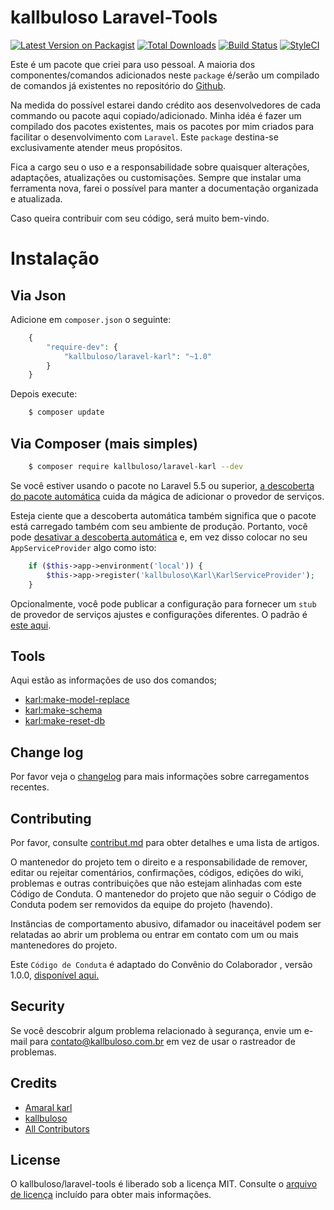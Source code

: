 # kallbuloso Laravel-Tools

[![Latest Version on Packagist][ico-version]][link-packagist]
[![Total Downloads][ico-downloads]][link-downloads]
[![Build Status][ico-travis]][link-travis]
[![StyleCI][ico-styleci]][link-styleci]

Este é um pacote que criei para uso pessoal. A maioria dos componentes/comandos adicionados neste `package` é/serão um compilado de comandos já existentes no repositório do [Github](https://github.com). 

Na medida do possível estarei dando crédito aos desenvolvedores de cada commando ou pacote aqui copiado/adicionado. Minha idéa é fazer um compilado dos pacotes existentes, mais os pacotes por mim criados para facilitar o desenvolvimento com `Laravel`. Este `package` destina-se exclusivamente atender meus propósitos. 

Fica a cargo seu o uso e a responsabilidade sobre quaisquer alterações, adaptações, atualizações ou customisações. Sempre que instalar uma ferramenta nova, farei o possível para manter a documentação organizada e atualizada. 

Caso queira contribuir com seu código, será muito bem-vindo.

# Instalação

## Via Json

Adicione em ```composer.json``` o seguinte:
``` php
    {
        "require-dev": {
            "kallbuloso/laravel-karl": "~1.0"
        }
    }
```
Depois execute:
``` bash
    $ composer update
```

## Via Composer (mais simples)

``` bash
    $ composer require kallbuloso/laravel-karl --dev
```
Se você estiver usando o pacote no Laravel 5.5 ou superior, [a descoberta do pacote automática](https://medium.com/@taylorotwell/package-auto-discovery-in-laravel-5-5-ea9e3ab20518) cuida da mágica de adicionar o provedor de serviços. 

Esteja ciente que a descoberta automática também significa que o pacote está carregado também com seu ambiente de produção. Portanto, você pode [desativar a descoberta automática](https://laravel.com/docs/5.5/packages#package-discovery) e, em vez disso colocar no seu `AppServiceProvider` algo como isto:

```php
    if ($this->app->environment('local')) {
        $this->app->register('kallbuloso\Karl\KarlServiceProvider');
    }
```
Opcionalmente, você pode publicar a configuração para fornecer um `stub` de provedor de serviços ajustes e configurações diferentes. O padrão é [este aqui](https://github.com/kallbuloso/laravel-karl/tree/master/config/karl.php). 

## Tools
Aqui estão as informações de uso dos comandos;

- [karl:make-model-replace](/readme/models.md)
- [karl:make-schema](/readme/schema.md)
- [karl:make-reset-db](/readme/resetdb.md)

## Change log

Por favor veja o [changelog](/changelog.md) para mais informações sobre carregamentos recentes.

## Contributing

Por favor, consulte [contribut.md](/contribut.md) para obter detalhes e uma lista de artigos. 

O mantenedor do projeto tem o direito e a responsabilidade de remover, editar ou rejeitar comentários, confirmações, códigos, edições do wiki, problemas e outras contribuições que não estejam alinhadas com este Código de Conduta. O mantenedor do projeto que não seguir o Código de Conduta podem ser removidos da equipe do projeto (havendo).

Instâncias de comportamento abusivo, difamador ou inaceitável podem ser relatadas ao abrir um problema ou entrar em contato com um ou mais mantenedores do projeto.

Este `Código de Conduta` é adaptado do Convênio do Colaborador , versão 1.0.0, [disponível aqui.](http://contributor-covenant.org/version/1/0/0/)

## Security

Se você descobrir algum problema relacionado à segurança, envie um e-mail para contato@kallbuloso.com.br em vez de usar o rastreador de problemas. 

## Credits

- [Amaral karl][link-author]
- [kallbuloso][link-kallbuloso]
- [All Contributors][link-contributors]

## License

O kallbuloso/laravel-tools é liberado sob a licença MIT. Consulte o [arquivo de licença](/license.md) incluído para obter mais informações. 

[ico-version]: https://img.shields.io/packagist/v/kallbuloso/laravel-karl.svg?style=flat-square
[ico-downloads]: https://img.shields.io/packagist/dt/kallbuloso/laravel-karl.svg?style=flat-square
[ico-travis]: https://img.shields.io/travis/kallbuloso/laravel-karl/master.svg?style=flat-square
[ico-styleci]: https://styleci.io/repos/12345678/shield

[link-packagist]: https://packagist.org/packages/kallbuloso/laravel-karl
[link-downloads]: https://packagist.org/packages/kallbuloso/laravel-karl
[link-travis]: https://travis-ci.org/kallbuloso/laravel-karl
[link-styleci]: https://styleci.io/repos/12345678
[link-author]: https://github.com/kallbuloso
[link-kallbuloso]: http://kallbuloso.com.br
[link-contributors]: /contributing.md
